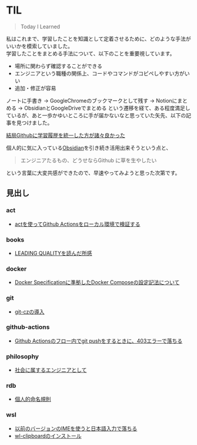
# TIL

> Today I Learned

私はこれまで、学習したことを知識として定着させるために、どのような手法がいいかを模索していました。  
学習したことをまとめる手法について、以下のことを重要視しています。

* 場所に関わらず確認することができる
* エンジニアという職種の関係上、コードやコマンドがコピペしやすい方がいい
* 追加・修正が容易

ノートに手書き → GoogleChromeのブックマークとして残す → Notionにまとめる → ObsidianとGoogleDriveでまとめる という遷移を経て、ある程度満足しているが、あと一歩かゆいところに手が届かないなと思っていた矢先、以下の記事を見つけました。

[結局Githubに学習履歴を統一した方が諸々良かった](https://zenn.dev/bun913/articles/study-history-on-github)

個人的に気に入っている[Obsidian](https://obsidian.md/)を引き続き活用出来そうという点と、

> エンジニアたるもの、どうせならGithub に草を生やしたい

という言葉に大変共感ができたので、早速やってみようと思った次第です。

## 見出し
### act

- [actを使ってGithub Actionsをローカル環境で検証する](act/act%E3%82%92%E4%BD%BF%E3%81%A3%E3%81%A6Github%20Actions%E3%82%92%E3%83%AD%E3%83%BC%E3%82%AB%E3%83%AB%E7%92%B0%E5%A2%83%E3%81%A7%E6%A4%9C%E8%A8%BC%E3%81%99%E3%82%8B.md)

### books

- [LEADING QUALITYを読んだ所感](books/LEADING%20QUALITY%E3%82%92%E8%AA%AD%E3%82%93%E3%81%A0%E6%89%80%E6%84%9F.md)

### docker

- [Docker Specificationに準拠したDocker Composeの設定記法について](docker/Docker%20Specification%E3%81%AB%E6%BA%96%E6%8B%A0%E3%81%97%E3%81%9FDocker%20Compose%E3%81%AE%E8%A8%AD%E5%AE%9A%E8%A8%98%E6%B3%95%E3%81%AB%E3%81%A4%E3%81%84%E3%81%A6.md)

### git

- [git-czの導入](git/git-cz%E3%81%AE%E5%B0%8E%E5%85%A5.md)

### github-actions

- [Github Actionsのフロー内でgit pushをするときに、403エラーで落ちる](github-actions/Github%20Actions%E3%81%AE%E3%83%95%E3%83%AD%E3%83%BC%E5%86%85%E3%81%A7git%20push%E3%82%92%E3%81%99%E3%82%8B%E3%81%A8%E3%81%8D%E3%81%AB%E3%80%81403%E3%82%A8%E3%83%A9%E3%83%BC%E3%81%A7%E8%90%BD%E3%81%A1%E3%82%8B.md)

### philosophy

- [社会に属するエンジニアとして](philosophy/%E7%A4%BE%E4%BC%9A%E3%81%AB%E5%B1%9E%E3%81%99%E3%82%8B%E3%82%A8%E3%83%B3%E3%82%B8%E3%83%8B%E3%82%A2%E3%81%A8%E3%81%97%E3%81%A6.md)

### rdb

- [個人的命名規則](rdb/%E5%80%8B%E4%BA%BA%E7%9A%84%E5%91%BD%E5%90%8D%E8%A6%8F%E5%89%87.md)

### wsl

- [以前のバージョンのIMEを使うと日本語入力で落ちる](wsl/%E4%BB%A5%E5%89%8D%E3%81%AE%E3%83%90%E3%83%BC%E3%82%B8%E3%83%A7%E3%83%B3%E3%81%AEIME%E3%82%92%E4%BD%BF%E3%81%86%E3%81%A8%E6%97%A5%E6%9C%AC%E8%AA%9E%E5%85%A5%E5%8A%9B%E3%81%A7%E8%90%BD%E3%81%A1%E3%82%8B.md)
- [wl-clipboardのインストール](wsl/wl-clipboard%E3%81%AE%E3%82%A4%E3%83%B3%E3%82%B9%E3%83%88%E3%83%BC%E3%83%AB.md)



